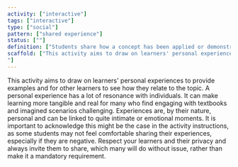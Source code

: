 ```yaml
---
activity: ["interactive"]
tags: ["interactive"]
type: ["social"]
pattern: ["shared experience"]
status: [""]
definition: ["Students share how a concept has been applied or demonstrated from their own personal and professional experience."]
scaffold: ["This activity aims to draw on learners' personal experiences to provide examples and for other learners to see how they relate to the topic. A personal experience has a lot of resonance with individuals. It can make learning more tangible and real for many who find engaging with textbooks and imagined scenarios challenging. Experiences are, by their nature, personal and can be linked to quite intimate or emotional moments. It is important to acknowledge this might be the case in the activity instructions, as some students may not feel comfortable sharing their experiences, especially if they are negative. Respect your learners and their privacy and always invite them to share, which many will do without issue, rather than make it a mandatory requirement.
"]
---
```


This activity aims to draw on learners' personal experiences to provide examples and for other learners to see how they relate to the topic. A personal experience has a lot of resonance with individuals. It can make learning more tangible and real for many who find engaging with textbooks and imagined scenarios challenging. Experiences are, by their nature, personal and can be linked to quite intimate or emotional moments. It is important to acknowledge this might be the case in the activity instructions, as some students may not feel comfortable sharing their experiences, especially if they are negative. Respect your learners and their privacy and always invite them to share, which many will do without issue, rather than make it a mandatory requirement.
